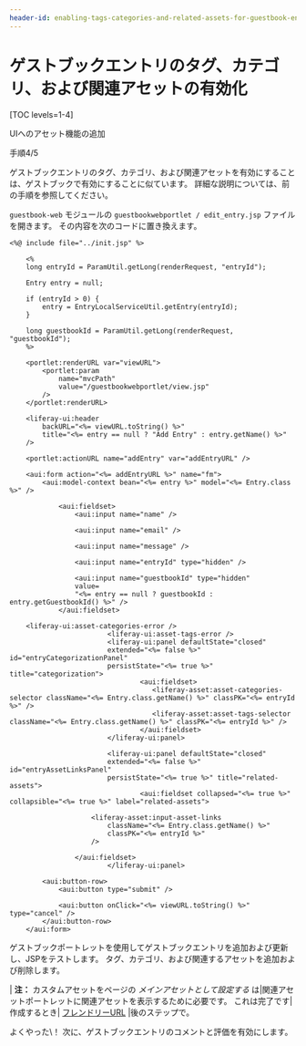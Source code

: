 ```yaml
---
header-id: enabling-tags-categories-and-related-assets-for-guestbook-entries
---
```


# ゲストブックエントリのタグ、カテゴリ、および関連アセットの有効化

[TOC levels=1-4]

<div class="learn-path-step row">
    <p id="stepTitle">UIへのアセット機能の追加</p><p>手順4/5</p>
</div>

ゲストブックエントリのタグ、カテゴリ、および関連アセットを有効にすることは、ゲストブックで有効にすることに似ています。 詳細な説明については、前の手順を参照してください。

`guestbook-web` モジュールの `guestbookwebportlet / edit_entry.jsp` ファイルを開きます。 その内容を次のコードに置き換えます。

    <%@ include file="../init.jsp" %>
    
        <%
        long entryId = ParamUtil.getLong(renderRequest, "entryId");
    
        Entry entry = null;
    
        if (entryId > 0) {
            entry = EntryLocalServiceUtil.getEntry(entryId);
        }
    
        long guestbookId = ParamUtil.getLong(renderRequest, "guestbookId");
        %>
    
        <portlet:renderURL var="viewURL">
            <portlet:param 
                name="mvcPath" 
                value="/guestbookwebportlet/view.jsp" 
            />
        </portlet:renderURL>
    
        <liferay-ui:header
            backURL="<%= viewURL.toString() %>"
            title="<%= entry == null ? "Add Entry" : entry.getName() %>"
        />
    
        <portlet:actionURL name="addEntry" var="addEntryURL" />
    
        <aui:form action="<%= addEntryURL %>" name="fm">
            <aui:model-context bean="<%= entry %>" model="<%= Entry.class %>" />
    
                <aui:fieldset>
                    <aui:input name="name" />
    
                    <aui:input name="email" />
    
                    <aui:input name="message" />
    
                    <aui:input name="entryId" type="hidden" />
    
                    <aui:input name="guestbookId" type="hidden" 
                    value=
                    "<%= entry == null ? guestbookId : entry.getGuestbookId() %>" />
                </aui:fieldset>
    
        <liferay-ui:asset-categories-error />
                            <liferay-ui:asset-tags-error />
                            <liferay-ui:panel defaultState="closed" 
                            extended="<%= false %>" id="entryCategorizationPanel" 
                            persistState="<%= true %>" title="categorization">
                                    <aui:fieldset>
                                       <liferay-asset:asset-categories-selector className="<%= Entry.class.getName() %>" classPK="<%= entryId %>" />
                                       <liferay-asset:asset-tags-selector className="<%= Entry.class.getName() %>" classPK="<%= entryId %>" />
                                    </aui:fieldset>
                            </liferay-ui:panel>
    
                            <liferay-ui:panel defaultState="closed" 
                            extended="<%= false %>" id="entryAssetLinksPanel" 
                            persistState="<%= true %>" title="related-assets">
                                    <aui:fieldset collapsed="<%= true %>" collapsible="<%= true %>" label="related-assets">
    
                        <liferay-asset:input-asset-links
                            className="<%= Entry.class.getName() %>"
                            classPK="<%= entryId %>"
                        />
    
                    </aui:fieldset>
                            </liferay-ui:panel>
    
            <aui:button-row>
                <aui:button type="submit" />
    
                <aui:button onClick="<%= viewURL.toString() %>" type="cancel" />
            </aui:button-row>
        </aui:form>

ゲストブックポートレットを使用してゲストブックエントリを追加および更新し、JSPをテストします。 タグ、カテゴリ、および関連するアセットを追加および削除します。

| **注：** カスタムアセットをページの *メインアセットとして設定する* は|関連アセットポートレットに関連アセットを表示するために必要です。 これは完了です|作成するとき| [フレンドリーURL](/docs/7-1/tutorials/-/knowledge_base/t/making-urls-friendlier) |後のステップで。

よくやった\！ 次に、ゲストブックエントリのコメントと評価を有効にします。
